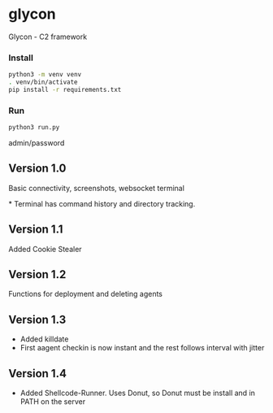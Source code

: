 # glycon
Glycon - C2 framework

### Install
```bash
python3 -m venv venv
. venv/bin/activate
pip install -r requirements.txt
```

### Run
```bash
python3 run.py
```

admin/password

## Version 1.0
<p>Basic connectivity, screenshots, websocket terminal</p>
* Terminal has command history and directory tracking. 


## Version 1.1
<p>Added Cookie Stealer</p>

## Version 1.2
<p>Functions for deployment and deleting agents</p>

## Version 1.3
* Added killdate
* First aagent checkin is now instant and the rest follows interval with jitter

## Version 1.4
* Added Shellcode-Runner. Uses Donut, so Donut must be install and in PATH on the server

